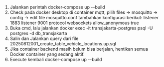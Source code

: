 1. Jalankan perintah docker-compose up --build 
2. Check pada docker desktop di container mqtt, pilih files -> mosquitto -> config -> edit file mosquitto.conf
   tambahkan konfigurasi berikut:
   listener 1883
   listener 9001
   protocol websockets
   allow_anonymous true
3. Buka cmd, lalu jalankan docker exec -it transjakarta-postgres psql -U postgres -d db_transjakarta
4. Salin dan Jalankan query dari file 20250812001_create_table_vehicle_locations.up.sql
5. Jika container backend masih belum bisa berjalan, hentikan semua Docker container yang sedang aktif.
6. Execute kembali docker-compose up --build